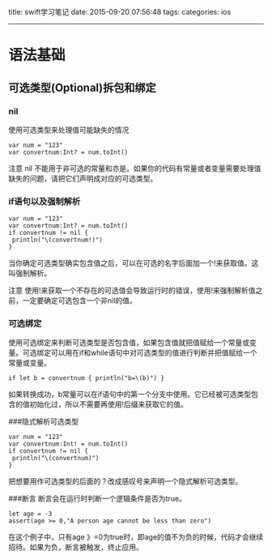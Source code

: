title: swift学习笔记
date: 2015-09-20 07:56:48
tags:
categories: ios

---
<!--more-->
# 语法基础
## 可选类型(Optional)拆包和绑定
### nil
  使用可选类型来处理值可能缺失的情况
  
```
var num = "123"
var convertnum:Int? = num.toInt()
```
注意 nil 不能用于非可选的常量和亦是。如果你的代码有常量或者变量需要处理值缺失的问题，请把它们声明成对应的可选类型。

### if语句以及强制解析
```
var num = "123"
var convertnum:Int? = num.toInt()
if convertnum != nil {
 println("\(convertnum!)")
}
```
当你确定可选类型确实包含值之后，可以在可选的名字后面加一个!来获取值。这叫强制解析。

注意 使用!来获取一个不存在的可选值会导致运行时的错误，使用!来强制解析值之前，一定要确定可选包含一个非nil的值。

### 可选绑定
使用可选绑定来判断可选类型是否包含值，如果包含值就把值赋给一个常量或变量。可选绑定可以用在if和while语句中对可选类型的值进行判断并把值赋给一个常量或变量。

`if let b = convertnum {
 println("b=\(b)")
}`
 
 
如果转换成功，b常量可以在if语句中的第一个分支中使用。它已经被可选类型包含的值初始化过，所以不需要再使用!后缀来获取它的值。

###隐式解析可选类型
```
var num = "123"
var convertnum:Int! = num.toInt()
if convertnum != nil {
 println("\(convertnum)")
}
```
把想要用作可选类型的后面的？改成感叹号来声明一个隐式解析可选类型。

###断言
断言会在运行时判断一个逻辑条件是否为true。

```
let age = -3
assert(age >= 0,"A person age cannot be less than zero")
```
在这个例子中，只有age 》=0为true时，即age的值不为负的时候，代码才会继续招待。如果为负，断言被触发，终止应用。